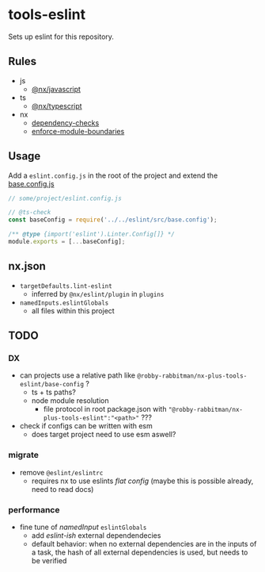 # tools-eslint

Sets up eslint for this repository.

## Rules

- js
  - [@nx/javascript](https://nx.dev/nx-api/eslint-plugin/documents/overview#javascript)
- ts
  - [@nx/typescript](https://nx.dev/nx-api/eslint-plugin/documents/overview#typescript)
- nx
  - [dependency-checks](https://nx.dev/nx-api/eslint-plugin#dependency-checks-rule)
  - [enforce-module-boundaries](https://nx.dev/nx-api/eslint-plugin#enforce-module-boundaries-rule)

## Usage

Add a `eslint.config.js` in the root of the project and extend the [base.config.js](./src/base.config.js)

```js
// some/project/eslint.config.js

// @ts-check
const baseConfig = require('../../eslint/src/base.config');

/** @type {import('eslint').Linter.Config[]} */
module.exports = [...baseConfig];
```

## nx.json

- `targetDefaults.lint-eslint`
  - inferred by `@nx/eslint/plugin` in `plugins`
- `namedInputs.eslintGlobals`
  - all files within this project

## TODO

### DX

- can projects use a relative path like `@robby-rabbitman/nx-plus-tools-eslint/base-config` ?
  - ts + ts paths?
  - node module resolution
    - file protocol in root package.json with `"@robby-rabbitman/nx-plus-tools-eslint":"<path>"` ???
- check if configs can be written with esm
  - does target project need to use esm aswell?

### migrate

- remove `@eslint/eslintrc`
  - requires nx to use eslints _flat config_ (maybe this is possible already, need to read docs)

### performance

- fine tune of _namedInput_ `eslintGlobals`
  - add _eslint-ish_ external dependendecies
  - default behavior: when no external dependencies are in the inputs of a task, the hash of all external dependencies is used, but needs to be verified
